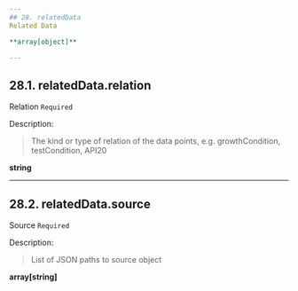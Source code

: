 ```yaml
---
## 28. relatedData
Related Data  

**array[object]**

---
```

## 28.1. relatedData.relation
Relation  `Required`

Description:
> The kind or type of relation of the data points, e.g. growthCondition, testCondition, API20  

**string**

---
## 28.2. relatedData.source
Source  `Required`

Description:
> List of JSON paths to source object  

**array[string]**
